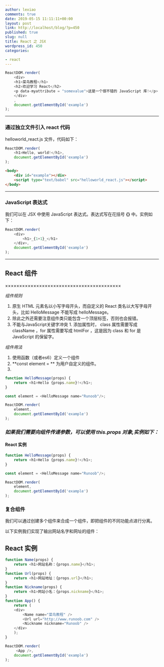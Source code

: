 ```yaml
---
author: lexiao
comments: true
date: 2019-05-15 11:11:11+00:00
layout: post
link: http://localhost/blog/?p=450
published: true
slug: null
title: React 之 JSX
wordpress_id: 450
categories:

- react
---
```


```js
ReactDOM.render(
    <div>
    <h1>菜鸟教程</h1>
    <h2>欢迎学习 React</h2>
    <p data-myattribute = "somevalue">这是一个很不错的 JavaScript 库!</p>
    </div>
    ,
    document.getElementById('example')
);
```

-------------------------------------------------------------------------------------------------



### 通过独立文件引入 react 代码

helloworld_react.js 文件，代码如下：

```js
ReactDOM.render(
    <h1>Hello, world!</h1>,
    document.getElementById('example')
);
```

```html
<body>
    <div id="example"></div>
    <script type="text/babel" src="helloworld_react.js"></script>
</body>
```

-------------------------------------------------------------------------------------------------



### JavaScript 表达式

我们可以在 JSX 中使用 JavaScript 表达式。表达式写在花括号 **{}** 中。实例如下：

```js
ReactDOM.render(
    <div>
        <h1>_{1+1}_</h1>
    </div>,
    document.getElementById('example')
);
```

-------------------------------------------------------------------------------------------------




## React 组件


×××××××××××××××××××××××××××××××××××××××××

_组件规则_



  1. 原生 HTML 元素名以小写字母开头，而自定义的 React 类名以大写字母开头，比如 HelloMessage 不能写成 helloMessage。
  2. 除此之外还需要注意组件类只能包含一个顶层标签，否则也会报错。
  3. 不能与JavaScript关键字冲突
    1. 添加属性时， class 属性需要写成 className ，for 属性需要写成 htmlFor ，这是因为 class 和 for 是 JavaScript 的保留字。


_组件用法_



  1. 使用函数（或者es6）定义一个组件
  2. **const element = ** 为用户自定义的组件。
  3.


```js
function HelloMessage(props) {
    return <h1>Hello {props.name}!</h1>;
}

const element = <HelloMessage name="Runoob"/>;

ReactDOM.render(
    element,
    document.getElementById('example')
);
```

### _如果我们需要向组件传递参数，可以使用 **this.props** 对象,实例如下：_




#### React 实例 ####

```js
function HelloMessage(props) {
    return <h1>Hello {props.name}!</h1>;
}

const element = <HelloMessage name="Runoob"/>;

ReactDOM.render(
    element,
    document.getElementById('example')
);
```



### 复合组件

我们可以通过创建多个组件来合成一个组件，即把组件的不同功能点进行分离。

以下实例我们实现了输出网站名字和网址的组件：

## React 实例

```js
function Name(props) {
    return <h1>网站名称：{props.name}</h1>;
}
function Url(props) {
    return <h1>网站地址：{props.url}</h1>;
}
function Nickname(props) {
    return <h1>网站小名：{props.nickname}</h1>;
}
function App() {
    return (
    <div>
        <Name name="菜鸟教程" />
        <Url url="http://www.runoob.com" />
        <Nickname nickname="Runoob" />
    </div>
    );
}

ReactDOM.render(
     <App />,
    document.getElementById('example')
);
```
